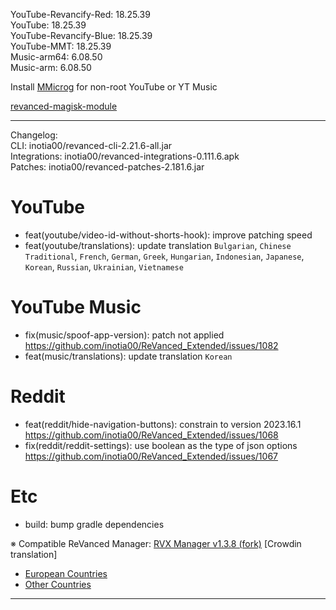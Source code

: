 YouTube-Revancify-Red: 18.25.39  
YouTube: 18.25.39  
YouTube-Revancify-Blue: 18.25.39  
YouTube-MMT: 18.25.39  
Music-arm64: 6.08.50  
Music-arm: 6.08.50  

Install [MMicrog](https://github.com/inotia00/mMicroG/releases) for non-root YouTube or YT Music  

[revanced-magisk-module](https://github.com/nikhilbadyal/revanced-magisk-module)  

---
Changelog:  
CLI: inotia00/revanced-cli-2.21.6-all.jar  
Integrations: inotia00/revanced-integrations-0.111.6.apk  
Patches: inotia00/revanced-patches-2.181.6.jar  

YouTube
==
- feat(youtube/video-id-without-shorts-hook): improve patching speed
- feat(youtube/translations): update translation
`Bulgarian`, `Chinese Traditional`, `French`, `German`, `Greek`, `Hungarian`, `Indonesian`, `Japanese`, `Korean`, `Russian`, `Ukrainian`, `Vietnamese`


YouTube Music
==
- fix(music/spoof-app-version): patch not applied https://github.com/inotia00/ReVanced_Extended/issues/1082
- feat(music/translations): update translation
`Korean`


Reddit
==
- feat(reddit/hide-navigation-buttons): constrain to version 2023.16.1 https://github.com/inotia00/ReVanced_Extended/issues/1068
- fix(reddit/reddit-settings): use boolean as the type of json options https://github.com/inotia00/ReVanced_Extended/issues/1067


Etc
==
- build: bump gradle dependencies


※ Compatible ReVanced Manager: [RVX Manager v1.3.8 (fork)](https://github.com/inotia00/revanced-manager/releases/tag/v1.3.8)
[Crowdin translation]
- [European Countries](https://crowdin.com/project/revancedextendedeu)
- [Other Countries](https://crowdin.com/project/revancedextended)
---  

